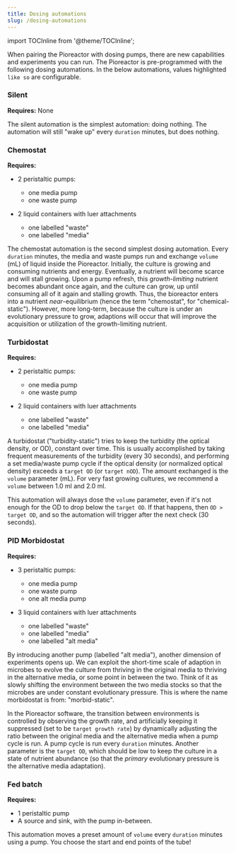 ```yaml
---
title: Dosing automations
slug: /dosing-automations
---
```


import TOCInline from '@theme/TOCInline';

When pairing the Pioreactor with dosing pumps, there are new capabilities and experiments you can run. The Pioreactor is pre-programmed with the following dosing automations. In the below automations, values highlighted `like so` are configurable.

<TOCInline toc={toc} />

### Silent

**Requires:** None

The silent automation is the simplest automation: doing nothing. The automation will still "wake up" every `duration` minutes, but does nothing.

### Chemostat

**Requires:**

* 2 peristaltic pumps:

    * one media pump
    * one waste pump

* 2 liquid containers with luer attachments

    * one labelled "waste"
    * one labelled "media"

The chemostat automation is the second simplest dosing automation. Every `duration` minutes, the media and waste pumps run and exchange `volume` (mL) of liquid inside the Pioreactor. Initially, the culture is growing and consuming nutrients and energy. Eventually, a nutrient will become scarce and will stall growing. Upon a pump refresh, this _growth-limiting_ nutrient becomes abundant once again, and the culture can grow, up until consuming all of it again and stalling growth. Thus, the bioreactor enters into a nutrient _near_\-equilibrium (hence the term "chemostat", for "chemical-static"). However, more long-term, because the culture is under an evolutionary pressure to grow, adaptions will occur that will improve the acquisition or utilization of the growth-limiting nutrient.

### Turbidostat

**Requires:**

* 2 peristaltic pumps:

    * one media pump
    * one waste pump

* 2 liquid containers with luer attachments

    * one labelled "waste"
    * one labelled "media"


A turbidostat ("turbidity-static") tries to keep the turbidity (the optical density, or OD), constant over time. This is usually accomplished by taking frequent measurements of the turbidity (every 30 seconds), and performing a set media/waste pump cycle if the optical density (or normalized optical density) exceeds a `target OD` (or `target nOD`). The amount exchanged is the `volume` parameter (mL). For very fast growing cultures, we recommend a `volume` between 1.0 ml and 2.0 ml.

This automation will always dose the `volume` parameter, even if it's not enough for the OD to drop below the `target OD`. If that happens, then `OD > target OD`, and so the automation will trigger after the next check (30 seconds).

### PID Morbidostat

**Requires:**

* 3 peristaltic pumps:

    * one media pump
    * one waste pump
    * one alt media pump

* 3 liquid containers with luer attachments

    * one labelled "waste"
    * one labelled "media"
    * one labelled "alt media"


By introducing another pump (labelled "alt media"), another dimension of experiments opens up. We can exploit the short-time scale of adaption in microbes to evolve the culture from thriving in the original media to thriving in the alternative media, or some point in between the two. Think of it as slowly shifting the environment between the two media stocks so that the microbes are under constant evolutionary pressure. This is where the name morbidostat is from: "morbid-static".

In the Pioreactor software, the transition between environments is controlled by observing the growth rate, and artificially keeping it suppressed (set to be `target growth rate`) by dynamically adjusting the ratio between the original media and the alternative media when a pump cycle is run. A pump cycle is run every `duration` minutes. Another parameter is the `target OD`, which should be low to keep the culture in a state of nutrient abundance (so that the _primary_ evolutionary pressure is the alternative media adaptation).

### Fed batch

**Requires:**

*   1 peristaltic pump
*   A source and sink, with the pump in-between.

This automation moves a preset amount of `volume` every `duration` minutes using a pump. You choose the start and end points of the tube!